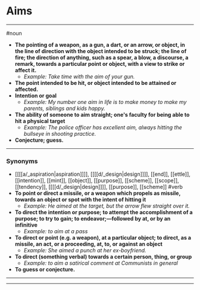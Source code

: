 # Aims
---
#noun
- **The pointing of a weapon, as a gun, a dart, or an arrow, or object, in the line of direction with the object intended to be struck; the line of fire; the direction of anything, such as a spear, a blow, a discourse, a remark, towards a particular point or object, with a view to strike or affect it.**
	- _Example: Take time with the aim of your gun._
- **The point intended to be hit, or object intended to be attained or affected.**
- **Intention or goal**
	- _Example: My number one aim in life is to make money to make my parents, siblings and kids happy._
- **The ability of someone to aim straight; one's faculty for being able to hit a physical target**
	- _Example: The police officer has excellent aim, always hitting the bullseye in shooting practice._
- **Conjecture; guess.**
---
### Synonyms
- [[[[a/_aspiration|aspiration]]]], [[[[d/_design|design]]]], [[end]], [[ettle]], [[intention]], [[mint]], [[object]], [[purpose]], [[scheme]], [[scope]], [[tendency]], [[[[d/_design|design]]]], [[purpose]], [[scheme]]
#verb
- **To point or direct a missile, or a weapon which propels as missile, towards an object or spot with the intent of hitting it**
	- _Example: He aimed at the target, but the arrow flew straight over it._
- **To direct the intention or purpose; to attempt the accomplishment of a purpose; to try to gain; to endeavor;—followed by at, or by an infinitive**
	- _Example: to aim at a pass_
- **To direct or point (e.g. a weapon), at a particular object; to direct, as a missile, an act, or a proceeding, at, to, or against an object**
	- _Example: She aimed a punch at her ex-boyfriend._
- **To direct (something verbal) towards a certain person, thing, or group**
	- _Example: to aim a satirical comment at Communists in general_
- **To guess or conjecture.**
---
---
